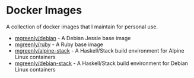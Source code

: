 # Docker Images

A collection of docker images that I maintain for personal use.

  * [mgreenly/debian](https://hub.docker.com/r/mgreenly/debian/) - A Debian Jessie base image
  * [mgreenly/ruby](https://hub.docker.com/r/mgreenly/ruby/) - A Ruby base image
  * [mgreenly/alpine-stack](https://hub.docker.com/r/mgreenly/alpine-stack/) - A Haskell/Stack build environment for Alpine Linux containers
  * [mgreenly/debian-stack](https://github.com/mgreenly/dockerimages/tree/master/debian-stack) - A Haskell/Stack build environment for Debian Linux containers
